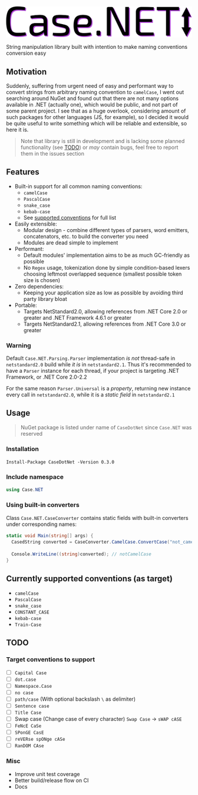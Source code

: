 <!-- markdownlint-disable-next-line -->
![logo](logo.svg)

String manipulation library built with intention to make naming conventions conversion easy

## Motivation

Suddenly, suffering from urgent need of easy and performant way to convert strings from arbitrary naming convention
to `camelCase`, I went out searching around NuGet and found out that there are not many options available in .NET (actually one),
which would be public, and not part of some parent project.
I see that as a huge overlook, considering amount of such packages for other languages (JS, for example), so I decided
it would be quite useful to write something which will be reliable and extensible, so here it is.

> Note that library is still in development and is lacking some planned functionality (see [TODO](#todo)) or *may* contain bugs, feel free to report them in the issues section <!-- [issues](issues url here) -->

## Features

- Built-in support for all common naming conventions:
  - `camelCase`
  - `PascalCase`
  - `snake_case`
  - `kebab-case`
  - See [supported conventions](#currently-supported-conventions-as-target) for full list
- Easily extensible:
  - Modular design - combine different types of parsers, word emitters, concatenators, etc. to build the converter you need
  - Modules are dead simple to implement
- Performant:
  - Default modules' implementation aims to be as much GC-friendly as possible
  - No `Regex` usage, tokenization done by simple condition-based lexers choosing leftmost overlapped sequence (smallest possible token size is chosen)
- Zero dependencies:
  - Keeping your application size as low as possible by avoiding third party library bloat
- Portable:
  - Targets NetStandard2.0, allowing references from .NET Core 2.0 or greater and .NET Framework 4.6.1 or greater
  - Targets NetStandard2.1, allowing references from .NET Core 3.0 or greater

### Warning

Default `Case.NET.Parsing.Parser` implementation *is not* thread-safe in `netstandard2.0` build while *it is* in `netstandard2.1`.
Thus it's recommended to have a `Parser` instance for each thread, if your project is targeting .NET Framework, or .NET Core 2.0-2.2

For the same reason `Parser.Universal` is a *property*, returning new instance every call in `netstandard2.0`, while it is a *static field* in `netstandard2.1`

## Usage

> NuGet package is listed under name of `CaseDotNet` since `Case.NET` was reserved

### Installation

`Install-Package CaseDotNet -Version 0.3.0`

### Include namespace

```cs
using Case.NET
```

### Using built-in converters

Class `Case.NET.CaseConverter` contains static fields with built-in converters under corresponding names:

```cs
static void Main(string[] args) {
  CasedString converted = CaseConverter.CamelCase.ConvertCase("not_camel_case");

  Console.WriteLine((string)converted); // notCamelCase
}
```

## Currently supported conventions (as target)

- `camelCase`
- `PascalCase`
- `snake_case`
- `CONSTANT_CASE`
- `kebab-case`
- `Train-Case`

## TODO

### Target conventions to support

- [ ] `Capital Case`
- [ ] `dot.case`
- [ ] `Namespace.Case`
- [ ] `no case`
- [ ] `path/case` (With optional backslash `\` as delimiter)
- [ ] `Sentence case`
- [ ] `Title Case`
- [ ] Swap case (Change case of every character) `Swap Case` -> `sWAP cASE`
- [ ] `FeNcE CaSe`
- [ ] `SPonGE CasE`
- [ ] `reVERse spONge cASe`
- [ ] `RanDOM CAse`

### Misc

- Improve unit test coverage
- Better build/release flow on CI
- Docs

